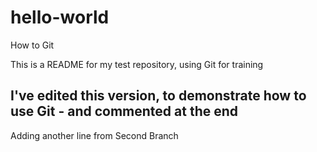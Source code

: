 # hello-world
How to Git

This is a README for my test repository, using Git for training

##  I've edited this version, to demonstrate how to use Git - and commented at the end
Adding another line from Second Branch

